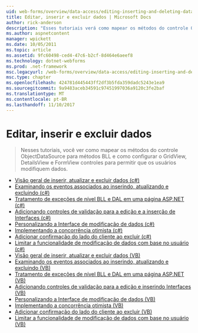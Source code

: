 ```yaml
---
uid: web-forms/overview/data-access/editing-inserting-and-deleting-data/index
title: Editar, inserir e excluir dados | Microsoft Docs
author: rick-anderson
description: "Esses tutoriais verá como mapear os métodos do controle ObjectDataSource para métodos BLL e como configurar o GridView, DetailsView e FormView co..."
ms.author: aspnetcontent
manager: wpickett
ms.date: 10/05/2011
ms.topic: article
ms.assetid: 9fc60498-ced4-47c6-b2cf-8d464e6aeef8
ms.technology: dotnet-webforms
ms.prod: .net-framework
msc.legacyurl: /web-forms/overview/data-access/editing-inserting-and-deleting-data
msc.type: chapter
ms.openlocfilehash: 424781d445443ff2df3b5fda359dadc5243e1ea9
ms.sourcegitcommit: 9a9483aceb34591c97451997036a9120c3fe2baf
ms.translationtype: MT
ms.contentlocale: pt-BR
ms.lasthandoff: 11/10/2017
---
```

<a name="editing-inserting-and-deleting-data"></a>Editar, inserir e excluir dados
====================
> Nesses tutoriais, você ver como mapear os métodos do controle ObjectDataSource para métodos BLL e como configurar o GridView, DetailsView e FormView controles para permitir que os usuários modifiquem dados.


- [Visão geral de inserir, atualizar e excluir dados (c#)](an-overview-of-inserting-updating-and-deleting-data-cs.md)
- [Examinando os eventos associados ao inserindo, atualizando e excluindo (c#)](examining-the-events-associated-with-inserting-updating-and-deleting-cs.md)
- [Tratamento de exceções de nível BLL e DAL em uma página ASP.NET (c#)](handling-bll-and-dal-level-exceptions-in-an-asp-net-page-cs.md)
- [Adicionando controles de validação para a edição e a inserção de Interfaces (c#)](adding-validation-controls-to-the-editing-and-inserting-interfaces-cs.md)
- [Personalizando a Interface de modificação de dados (c#)](customizing-the-data-modification-interface-cs.md)
- [Implementando a concorrência otimista (c#)](implementing-optimistic-concurrency-cs.md)
- [Adicionar confirmação do lado do cliente ao excluir (c#)](adding-client-side-confirmation-when-deleting-cs.md)
- [Limitar a funcionalidade de modificação de dados com base no usuário (c#)](limiting-data-modification-functionality-based-on-the-user-cs.md)
- [Visão geral de inserir, atualizar e excluir dados (VB)](an-overview-of-inserting-updating-and-deleting-data-vb.md)
- [Examinando os eventos associados ao inserindo, atualizando e excluindo (VB)](examining-the-events-associated-with-inserting-updating-and-deleting-vb.md)
- [Tratamento de exceções de nível BLL e DAL em uma página ASP.NET (VB)](handling-bll-and-dal-level-exceptions-in-an-asp-net-page-vb.md)
- [Adicionando controles de validação para a edição e inserindo Interfaces (VB)](adding-validation-controls-to-the-editing-and-inserting-interfaces-vb.md)
- [Personalizando a Interface de modificação de dados (VB)](customizing-the-data-modification-interface-vb.md)
- [Implementando a concorrência otimista (VB)](implementing-optimistic-concurrency-vb.md)
- [Adicionar confirmação do lado do cliente ao excluir (VB)](adding-client-side-confirmation-when-deleting-vb.md)
- [Limitar a funcionalidade de modificação de dados com base no usuário (VB)](limiting-data-modification-functionality-based-on-the-user-vb.md)
